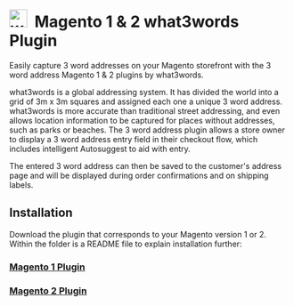# <img src="https://what3words.com/assets/images/w3w_square_red.png" width="32" height="32" alt="what3words">&nbsp; Magento 1 & 2 what3words Plugin

Easily capture 3 word addresses on your Magento storefront with the 3 word address Magento 1 & 2 plugins by what3words.

what3words is a global addressing system. It has divided the world into a grid of 3m x 3m squares and assigned each one a unique 3 word address. what3words is more accurate than traditional street addressing, and even allows location information to be captured for places without addresses, such as parks or beaches. The 3 word address plugin allows a store owner to display a 3 word address entry field in their checkout flow, which includes intelligent Autosuggest to aid with entry.

The entered 3 word address can then be saved to the customer's address page and will be displayed during order confirmations and on shipping labels.

## Installation

Download the plugin that corresponds to your Magento version 1 or 2. Within the folder is a README file to explain installation further:

### [Magento 1 Plugin](https://github.com/what3words/magento-w3w-plugin/tree/master/magento1-what3words-plugin)

### [Magento 2 Plugin](https://github.com/what3words/magento-w3w-plugin/tree/master/magento2-what3words-plugin)
